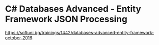 # C# Databases Advanced - Entity Framework JSON Processing


https://softuni.bg/trainings/1442/databases-advanced-entity-framework-october-2016
